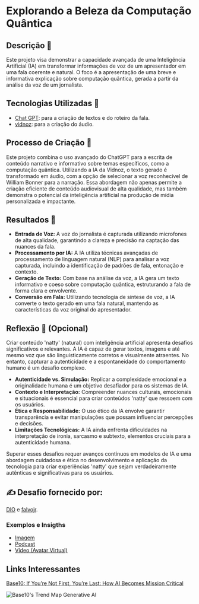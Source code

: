 # Explorando a Beleza da Computação Quântica

## Descrição 📒
Este projeto visa demonstrar a capacidade avançada de uma Inteligência Artificial (IA) em transformar informações de voz de um apresentador em uma fala coerente e natural. O foco é a apresentação de uma breve e informativa explicação sobre computação quântica, gerada a partir da análise da voz de um jornalista.

## Tecnologias Utilizadas 🤖
- [Chat GPT](https://chatgpt.com): para a criação de textos e do roteiro da fala.
- [vidnoz](https://aiapp-pt.vidnoz.com/): para a criação do áudio.

## Processo de Criação 🧐
Este projeto combina o uso avançado do ChatGPT para a escrita de conteúdo narrativo e informativo sobre temas específicos, como a computação quântica. Utilizando a IA da Vidnoz, o texto gerado é transformado em áudio, com a opção de selecionar a voz reconhecível de William Bonner para a narração. Essa abordagem não apenas permite a criação eficiente de conteúdo audiovisual de alta qualidade, mas também demonstra o potencial da inteligência artificial na produção de mídia personalizada e impactante.

## Resultados 🚀
- **Entrada de Voz:** A voz do jornalista é capturada utilizando microfones de alta qualidade, garantindo a clareza e precisão na captação das nuances da fala.
- **Processamento por IA:** A IA utiliza técnicas avançadas de processamento de linguagem natural (NLP) para analisar a voz capturada, incluindo a identificação de padrões de fala, entonação e contexto.
- **Geração de Texto:** Com base na análise da voz, a IA gera um texto informativo e coeso sobre computação quântica, estruturando a fala de forma clara e envolvente.
- **Conversão em Fala:** Utilizando tecnologia de síntese de voz, a IA converte o texto gerado em uma fala natural, mantendo as características da voz original do apresentador.

## Reflexão 💭 (Opcional)
Criar conteúdo 'natty' (natural) com inteligência artificial apresenta desafios significativos e relevantes. A IA é capaz de gerar textos, imagens e até mesmo voz que são linguisticamente corretos e visualmente atraentes. No entanto, capturar a autenticidade e a espontaneidade do comportamento humano é um desafio complexo.

- **Autenticidade vs. Simulação:** Replicar a complexidade emocional e a originalidade humana é um objetivo desafiador para os sistemas de IA.
- **Contexto e Interpretação:** Compreender nuances culturais, emocionais e situacionais é essencial para criar conteúdos 'natty' que ressoem com os usuários.
- **Ética e Responsabilidade:** O uso ético da IA envolve garantir transparência e evitar manipulações que possam influenciar percepções e decisões.
- **Limitações Tecnológicas:** A IA ainda enfrenta dificuldades na interpretação de ironia, sarcasmo e subtexto, elementos cruciais para a autenticidade humana.

Superar esses desafios requer avanços contínuos em modelos de IA e uma abordagem cuidadosa e ética no desenvolvimento e aplicação da tecnologia para criar experiências 'natty' que sejam verdadeiramente autênticas e significativas para os usuários.

## ✍ Desafio fornecido por:
[DIO](https://www.linkedin.com/school/dio-makethechange) e [falvojr](https://www.linkedin.com/in/falvojr).

### Exemplos e Insigths

- [Imagem](/arquivos/E-BOOK.md)
- [Podcast](/arquivos/PODCAST.md)
- [Vídeo (Avatar Virtual)](/arquivos/VIDEO.md)

## Links Interessantes

[Base10: If You’re Not First, You’re Last: How AI Becomes Mission Critical](https://base10.vc/post/generative-ai-mission-critical/)

![Base10's Trend Map Generative AI](https://github.com/digitalinnovationone/lab-natty-or-not/assets/730492/f4df26e8-f8f7-4419-8252-c69d73ea930c)

